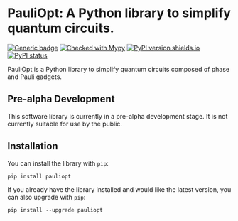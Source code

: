# PauliOpt: A Python library to simplify quantum circuits.
[![Generic badge](https://img.shields.io/badge/python-3.8+-green.svg)](https://shields.io/)
[![Checked with Mypy](http://www.mypy-lang.org/static/mypy_badge.svg)](https://github.com/python/mypy)
[![PyPI version shields.io](https://img.shields.io/pypi/v/pauliopt.svg)](https://pypi.python.org/pypi/pauliopt/)
[![PyPI status](https://img.shields.io/pypi/status/pauliopt.svg)](https://pypi.python.org/pypi/payliopt/)


PauliOpt is a Python library to simplify quantum circuits composed of phase and Pauli gadgets.

## Pre-alpha Development

This software library is currently in a pre-alpha development stage.
It is not currently suitable for use by the public.


## Installation

You can install the library with `pip`:

```
pip install pauliopt
```

If you already have the library installed and would like the latest version, you can also upgrade with `pip`:

```
pip install --upgrade pauliopt
```
